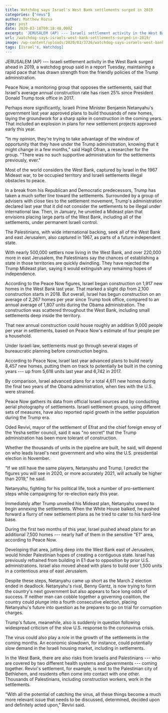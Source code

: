```yaml
---
title: Watchdog says Israel's West Bank settlements surged in 2019
categories: ["news"]
author: Matthew Rozsa
type: post
date: 2020-03-18T09:18:48.000Z
excerpt: 'JERUSALEM (AP) --- Israeli settlement activity in the West Bank surged ahead in 2019, a watchdog group said in a report Tuesday, maintaining a rapid pace that has drawn strength from the friendly policies of the Trump administration.Peace Now, a monitoring group that opposes the settlements, said that Israel''s average annual construction rate has risen&hellip;'
url: /watchdog-says-israels-west-bank-settlements-surged-in-2019/
image: /wp-content/uploads/2020/03/3726/watchdog-says-israels-west-bank-settlements-surged-in-2019.jpeg
tags: [Israel's, Watchdog]
---
```


JERUSALEM (AP) --- Israeli settlement activity in the West Bank surged ahead in 2019, a watchdog group said in a report Tuesday, maintaining a rapid pace that has drawn strength from the friendly policies of the Trump administration.

Peace Now, a monitoring group that opposes the settlements, said that Israel's average annual construction rate has risen 25% since President Donald Trump took office in 2017.

Perhaps more significantly, Israeli Prime Minister Benjamin Netanyahu's government last year approved plans to build thousands of new homes, laying the groundwork for a sharp spike in construction in the coming years. That included an explosion in plans for new settlement projects approved early this year.

"In my opinion, they're trying to take advantage of the window of opportunity that they have under the Trump administration, knowing that it might change in a few months," said Hagit Ofran, a researcher for the group. "There was no such supportive administration for the settlements previously, ever."

Most of the world considers the West Bank, captured by Israel in the 1967 Mideast war, to be occupied territory and Israeli settlements illegal obstacles to peace.

In a break from his Republican and Democratic predecessors, Trump has taken a much softer line toward the settlements. Surrounded by a group of advisers with close ties to the settlement movement, Trump's administration declared last year that it did not consider the settlements to be illegal under international law. Then, in January, he unveiled a Mideast plan that envisions placing large parts of the West Bank, including all of the settlements, under permanent Israeli control.

The Palestinians, with wide international backing, seek all of the West Bank and east Jerusalem, also captured in 1967, as parts of a future independent state.

With nearly 500,000 settlers now living in the West Bank, and over 220,000 more in east Jerusalem, the Palestinians say the chances of establishing a state in those territories are quickly dwindling. They have rejected the Trump Mideast plan, saying it would extinguish any remaining hopes of independence.

According to the Peace Now figures, Israel began construction on 1,917 new homes in the West Bank last year. That marked a slight dip from 2,100 construction starts in 2018. But overall, Israel has begun construction on an average of 2,267 homes per year since Trump took office, compared to an annual average of 1,807 units during the Obama administration. The construction was scattered throughout the West Bank, including small settlements deep inside the territory.

That new annual construction could house roughly an addition 9,000 people per year in settlements, based on Peace Now's estimate of four people per a household.

Under Israeli law, settlements must go through several stages of bureaucratic planning before construction begins.

According to Peace Now, Israel last year advanced plans to build nearly 8,457 new homes, putting them on track to potentially be built in the coming years --- up from 5,618 units last year and 6,742 in 2017.

By comparison, Israel advanced plans for a total 4,611 new homes during the final two years of the Obama administration, when ties with the U.S. were strained.

Peace Now gathers its data from official Israeli sources and by conducting aerial photography of settlements. Israeli settlement groups, using different sets of measures, have also reported rapid growth  in the settler population during the Trump era.

Oded Revivi, mayor of the settlement of Efrat and the chief foreign envoy of the Yesha settler council, said it was "no secret" that the Trump administration has been more tolerant of construction.

Whether the thousands of units in the pipeline are built, he said, will depend on who leads Israel's next government and who wins the U.S. presidential election in November.

"If we still have the same players, Netanyahu and Trump, I predict the figures you will see in 2020, or more accurately 2021, will actually be higher than 2019," he said.

Netanyahu, fighting for his political life, took a number of pro-settlement steps while campaigning for re-election early this year.

Immediately after Trump unveiled his Mideast plan, Netanyahu vowed to begin annexing the settlements. When the White House balked, he pushed forward a flurry of new settlement plans as he tried to cater to his hard-line base.

During the first two months of this year, Israel pushed ahead plans for an additional 7,500 homes --- nearly half of them in the sensitive "E1" area, according to Peace Now.

Developing that area, jutting deep into the West Bank east of Jerusalem, would hinder Palestinian hopes of creating a contiguous state. Israel has previously refrained from building in E1 due to opposition by prior U.S. administrations. Israel also moved ahead with plans to build over 1,500 units in a contentious area of east Jerusalem.

Despite these steps, Netanyahu came up short as the March 2 election ended in deadlock. Netanyahu's rival, Benny Gantz, is now trying to form the country's next government but also appears to face long odds of success. If neither man can cobble together a governing coalition, the country could plunge into a fourth consecutive election, placing Netanyahu's future into question as he prepares to go on trial for corruption charges.

Trump's future, meanwhile, also is suddenly in question following widespread criticism of the slow U.S. response to the coronavirus crisis.

The virus could also play a role in the growth of the settlements in the coming months. An economic slowdown, for instance, could potentially slow demand in the Israeli housing market, including in settlements.

In the West Bank, there are also risks from Israelis and Palestinians --- who are covered by two different health systems and governments --- coming together. Revivi's settlement, for example, is next to the Palestinian city of Bethlehem, and residents often come into contact with one other. Thousands of Palestinians, including construction workers, work in the settlements.

"With all the potential of catching the virus, all these things become a much more relevant issue that needs to be discussed, determined, decided upon and definitely acted upon," Revivi said.
